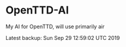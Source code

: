 # OpenTTD-AI
My AI for OpenTTD, will use primarily air

Latest backup: Sun Sep 29 12:59:02 UTC 2019
